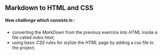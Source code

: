 ## Markdown to HTML and CSS

##### New challenge which consists in :
- converting the *MarkDown* from the previous exercice into *HTML* inside a file called _index.html_;
- using basic *CSS* rules for stylize the *HTML* page by adding a css file to the project;
